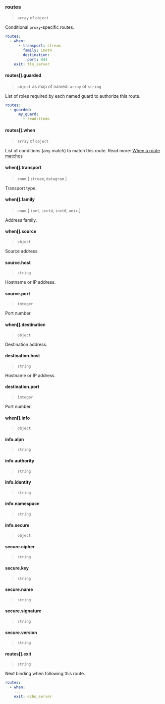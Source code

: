 ### routes

> `array` of `object`

Conditional `proxy`-specific routes.

```yaml
routes:
  - when:
      - transport: stream
        family: inet4
        destination:
          port: 443
    exit: tls_server
```

#### routes[].guarded

> `object` as map of named: `array` of `string`

List of roles required by each named guard to authorize this route.

```yaml
routes:
  - guarded:
      my_guard:
        - read:items
```

#### routes[].when

> `array` of `object`

List of conditions (any match) to match this route.
Read more: [When a route matches](../../../../../concepts/bindings.md#when-a-route-matches)

#### when[].transport

> `enum` [ `stream`, `datagram` ]

Transport type.

#### when[].family

> `enum` [ `inet`, `inet4`, `inet6`, `unix` ]

Address family.

#### when[].source

> `object`

Source address.

#### source.host

> `string`

Hostname or IP address.

#### source.port

> `integer`

Port number.

#### when[].destination

> `object`

Destination address.

#### destination.host

> `string`

Hostname or IP address.

#### destination.port

> `integer`

Port number.

#### when[].info

> `object`

<!-- todo: Dev input -->

#### info.alpn

> `string`

#### info.authority

> `string`

#### info.identity

> `string`

#### info.namespace

> `string`

#### info.secure

> `object`

#### secure.cipher

> `string`

#### secure.key

> `string`

#### secure.name

> `string`

#### secure.signature

> `string`

#### secure.version

> `string`

#### routes[].exit

> `string`

Next binding when following this route.

```yaml
routes:
  - when:
    ...
    exit: echo_server
```
